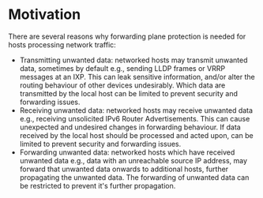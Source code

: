 # Motivation

There are several reasons why forwarding plane protection is needed for hosts processing network traffic:

* Transmitting unwanted data: networked hosts may transmit unwanted data, sometimes by default e.g., sending LLDP frames or VRRP messages at an IXP. This can leak sensitive information, and/or alter the routing behaviour of other devices undesirably. Which data are transmitted by the local host can be limited to prevent security and forwarding issues.
* Receiving unwanted data: networked hosts may receive unwanted data e.g., receiving unsolicited IPv6 Router Advertisements. This can cause unexpected and undesired changes in forwarding behaviour. If data received by the local host should be processed and acted upon, can be limited to prevent security and forwarding issues.
* Forwarding unwanted data: networked hosts which have received unwanted data e.g., data with an unreachable source IP address, may forward that unwanted data onwards to additional hosts, further propagating the unwanted data. The forwarding of unwanted data can be restricted to prevent it's further propagation.
